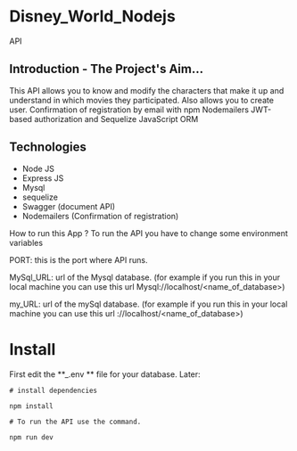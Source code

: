 # Disney_World_Nodejs

API

## Introduction - The Project's Aim...

This API allows you to know and modify the characters that make it up and understand in which movies they participated. Also allows you to create user.
Confirmation of registration by email with npm Nodemailers
JWT-based authorization and Sequelize JavaScript ORM

## Technologies

- Node JS
- Express JS
- Mysql
- sequelize
- Swagger (document API)
- Nodemailers (Confirmation of registration)

How to run this App ?
To run the API you have to change some environment variables

PORT: this is the port where API runs.

MySql_URL: url of the Mysql database. (for example if you run this in your local machine you can use this url Mysql://localhost/<name_of_database>)

my_URL: url of the mySql database. (for example if you run this in your local machine you can use this url ://localhost/<name_of_database>)

# Install

First edit the **\_.env ** file for your database. Later:

```
# install dependencies

npm install

# To run the API use the command.

npm run dev
```
